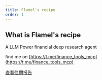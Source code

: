 ```yaml
---
title: Flamel's recipe
order: 1
---
```

## What is Flamel's recipe

A LLM Power financial deep research agent

find me on [https://t.me/finance_tools_mcp](https://t.me/finance_tools_mcp)

[查看往期报告](/docs/posts/2025-07-06-oscar-health-inc-nyse-oscr/)


